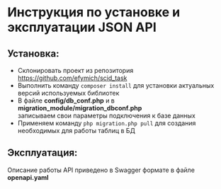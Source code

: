 # Инструкция по установке и эксплуатации JSON API

## Установка:

* Склонировать проект из репозитория <https://github.com/efymich/scid_task>
* Выполнить команду ```composer install``` для установки актуальных версий используемых библиотек
* В файле **config/db_conf.php** и в **migration_module/migration_dbconf.php**  
  записываем свои параметры подключения к базе данных
* Применяем команду ```php migration.php pull``` для создания необходимых для работы таблиц в БД

## Эксплуатация:

Описание работы API приведено в Swagger формате в файле **openapi.yaml**
